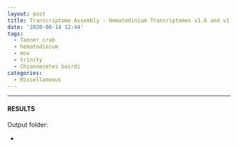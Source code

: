 ```yaml
---
layout: post
title: Transcriptome Assembly - Hematodinium Trancriptomes v1.6 and v1.7 with Trinity on Mox
date: '2020-08-14 12:44'
tags: 
  - Tanner crab
  - hematodinium
  - mox
  - trinity
  - Chionoecetes bairdi
categories: 
  - Miscellaneous
---
```




---

#### RESULTS

Output folder:

- []()

